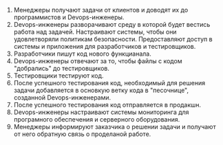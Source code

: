 1. Менеджеры получают задачи от клиентов и доводят их до программистов и Devops-инженеры.
2. Devops-инженеры разворачивают среду в которой будет вестись работа над задачей. Настраивают системы, чтобы они удовлетворяли политикам безопасности. Предоставляют доступ в системы и приложения для разработчиков и тестировщиков.
2. Разработчики пишут код нового функцианала.
3. Devops-инженеры отвечают за то, чтобы файлы с кодом "добрались" до тестировщиков.
4. Тестировщики тестируют код.
5. После успешного тестирования код, необходимый для решения задачи добавляется в основкую ветку кода в "песочнице", созданной Devops-инженерами.
6. После успешного тестирования код отправляется в продакшн.
7. Devops-инженеры настраивают системы мониторинга для програмного обеспечения и серверного оборудования.
8. Менеджеры информируют заказчика о решении задачи и получают от него обратную связь о проделаной работе. 
